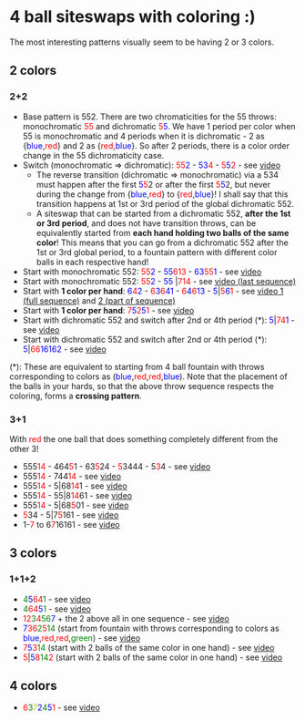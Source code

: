 # 4 ball siteswaps with coloring :)

The most interesting patterns visually seem to be having 2 or 3 colors.

## 2 colors

### 2+2

- Base pattern is 552. There are two chromaticities for the 55 throws: monochromatic <span style="color:red">55</span> and dichromatic <span style="color:red">5</span><span style="color:blue">5</span>.
We have 1 period per color when 55 is monochromatic and 4 periods when it is dichromatic - 2 as {<span style="color:blue">blue</span>,<span style="color:red">red</span>} and 2 as {<span style="color:red">red</span>,<span style="color:blue">blue</span>}.
So after 2 periods, there is a color order change in the 55 dichromaticity case.
- Switch (monochromatic => dichromatic): <span style="color:red">55</span><span style="color:blue">2</span> - <span style="color:blue">53</span><span style="color:red">4</span> - <span style="color:red">5</span><span style="color:blue">5</span><span style="color:red">2</span> - see [video](https://www.instagram.com/p/CMiPdrdHxqX/)
  - The reverse transition (dichromatic => monochromatic) via a 534 must happen after the first <span style="color:blue">5</span><span style="color:red">5</span>2 or after the first <span style="color:red">5</span><span style="color:blue">5</span>2, but never during the change from {<span style="color:blue">blue</span>,<span style="color:red">red</span>} to {<span style="color:red">red</span>,<span style="color:blue">blue</span>}!
I shall say that this transition happens at 1st or 3rd period of the global dichromatic 552.
  - A siteswap that can be started from a dichromatic 552, **after the 1st or 3rd period**, and does not have transition throws, can be equivalently started from **each hand holding two balls of the same color**!
This means that you can go from a dichromatic 552 after the 1st or 3rd global period, to a fountain pattern with different color balls in each respective hand!
- Start with monochromatic 552: <span style="color:red">55</span><span style="color:blue">2</span> - <span style="color:blue">55</span><span style="color:red">613</span> - <span style="color:blue">63</span><span style="color:red">55</span><span style="color:blue">1</span> - see [video](https://www.instagram.com/p/CMfu9bJH5Rw/)
- Start with monochromatic 552: <span style="color:red">55</span><span style="color:blue">2</span> - <span style="color:blue">55</span> |<span style="color:red">714</span> - see [video (last sequence)](https://www.instagram.com/p/CMoxzEtgGrf/)
- Start with **1 color per hand**: <span style="color:blue">6</span><span style="color:red">4</span><span style="color:blue">2</span> - <span style="color:red">6</span><span style="color:blue">3</span><span style="color:red">6</span><span style="color:blue">41</span> - <span style="color:red">6</span><span style="color:blue">4</span><span style="color:red">6</span><span style="color:blue">13</span> - <span style="color:blue">5</span>|<span style="color:red">5</span><span style="color:blue">6</span><span style="color:red">1</span> - see [video 1 (full sequence)](https://www.instagram.com/p/CMkprhOncMA/) and [2 (part of sequence)](https://www.instagram.com/p/CMdAizKA-ws/)
- Start with **1 color per hand**: <span style="color:red">7</span><span style="color:blue">5</span><span style="color:red">2</span><span style="color:blue">5</span><span style="color:red">1</span> - see [video](https://www.instagram.com/p/CLJ5nRXgbnf/)
- Start with dichromatic 552 and switch after 2nd or 4th period (\*): <span style="color:blue">5</span>|<span style="color:red">74</span><span style="color:blue">1</span> - see [video](https://www.instagram.com/p/CMoxzEtgGrf/)
- Start with dichromatic 552 and switch after 2nd or 4th period (\*): <span style="color:blue">5</span>|<span style="color:red">66</span><span style="color:blue">1616</span><span style="color:blue">2</span> - see [video](https://www.instagram.com/p/CRbPnz0n4bj/)

(\*): These are equivalent to starting from 4 ball fountain with throws corresponding to colors as (<span style="color:blue">blue</span>,<span style="color:red">red</span>,<span style="color:red">red</span>,<span style="color:blue">blue</span>).
Note that the placement of the balls in your hards, so that the above throw sequence respects the coloring, forms a **crossing pattern**.

### 3+1

With <span style="color:red">red</span> the one ball that does something completely different from the other 3!

- 555<span style="color:red">14</span> - 464<span style="color:red">5</span>1 - 63<span style="color:red">5</span>24 - <span style="color:red">5</span>3444 - 5<span style="color:red">3</span>4 - see [video](https://www.instagram.com/p/CIrfEPyAulN/)
- 555<span style="color:red">14</span> - 744<span style="color:red">14</span> - see [video](https://www.instagram.com/p/COD5XcyABKS/)
- 555<span style="color:red">14</span> - 5|68<span style="color:red">14</span>1 - see [video](https://www.instagram.com/p/CQLVL3wgPBr/)
- 555<span style="color:red">14</span> - 55|8<span style="color:red">14</span>61 - see [video](https://www.instagram.com/p/CQOMteAn32N/)
- 555<span style="color:red">14</span> - 5|68<span style="color:red">5</span>01 - see [video](https://www.instagram.com/p/CQqdt_Fntxx/)
- <span style="color:red">5</span>34 - 5|7<span style="color:red">5</span>161 - see [video](https://www.instagram.com/p/CP29iqZglHK/)
- 1-<span style="color:red">7</span> to 6<span style="color:red">7</span>16161 - see [video](https://www.instagram.com/p/CP8J6XKg3-e/)

## 3 colors

### 1+1+2

- <span style="color:green">4</span><span style="color:blue">5</span><span style="color:red">64</span><span style="color:green">1</span> - see [video](https://www.instagram.com/p/CIHBr8Fg9b3/)
- <span style="color:green">4</span><span style="color:red">64</span><span style="color:blue">5</span><span style="color:green">1</span> - see [video](https://www.instagram.com/p/CJzkuglgpZG/)
- <span style="color:red">12</span><span style="color:green">3</span><span style="color:red">4</span><span style="color:green">56</span><span style="color:blue">7</span> + the 2 above all in one sequence - see [video](https://www.instagram.com/p/CPsmUv_APlG/)
- <span style="color:blue">7</span><span style="color:red">36</span><span style="color:green">2</span><span style="color:red">5</span><span style="color:green">14</span> (start from fountain with throws corresponding to colors as <span style="color:blue">blue</span>,<span style="color:red">red</span>,<span style="color:red">red</span>,<span style="color:green">green</span>) - see [video](https://www.instagram.com/p/CRWTRx8H39D/)
- <span style="color:red">7</span><span style="color:blue">5</span><span style="color:red">3</span><span style="color:green">14</span> (start with 2 balls of the same color in one hand) - see [video](https://www.instagram.com/p/COv3pX7gYVt/)
- <span style="color:red">5</span>|<span style="color:blue">5</span><span style="color:red">8</span><span style="color:green">14</span><span style="color:red">2</span> (start with 2 balls of the same color in one hand) - see [video](https://www.instagram.com/p/COyGytNn7KT/)

## 4 colors

- <span style="color:red">6</span><span style="color:green">3</span><span style="color:#CCCC00">7</span><span style="color:blue">2</span><span style="color:green">4</span><span style="color:blue">5</span><span style="color:red">1</span> - see [video](https://www.instagram.com/p/CQs7tqAH2ig/)

